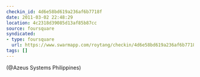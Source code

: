 ```yaml
---
checkin_id: 4d6e58bd619a236af6b7718f
date: 2011-03-02 22:48:29
location: 4c2318d39085d13af85b87cc
source: foursquare
syndicated:
- type: foursquare
  url: https://www.swarmapp.com/roytang/checkin/4d6e58bd619a236af6b7718f
tags: []
---
```


 (@Azeus Systems Philippines)